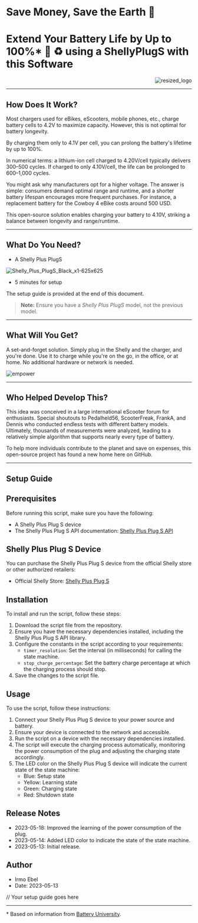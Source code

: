 
# Save Money, Save the Earth 🍃 
# Extend Your Battery Life by Up to 100%* :battery: :recycle: using a ShellyPlugS with this Software 

<p align="right">
  <img src="https://github.com/irmo-de/ShellyBatteryLifeExtender/assets/20524312/5abd73a5-41c0-4470-81d6-3ed875d6d0f7" alt="resized_logo"/>
</p>

---

## How Does It Work?




Most chargers used for eBikes, eScooters, mobile phones, etc., charge battery cells to 4.2V to maximize capacity. However, this is not optimal for battery longevity.

By charging them only to 4.1V per cell, you can prolong the battery's lifetime by up to 100%.

In numerical terms: a lithium-ion cell charged to 4.20V/cell typically delivers 300–500 cycles. If charged to only 4.10V/cell, the life can be prolonged to 600–1,000 cycles.

You might ask why manufacturers opt for a higher voltage. The answer is simple: consumers demand optimal range and runtime, and a shorter battery lifespan encourages more frequent purchases. For instance, a replacement battery for the Cowboy 4 eBike costs around 500 USD.

This open-source solution enables charging your battery to 4.10V, striking a balance between longevity and range/runtime.



---

## What Do You Need?

- A Shelly Plus PlugS

![Shelly_Plus_PlugS_Black_x1-625x625](https://github.com/irmo-de/GeneralBatteryLifeExtender/assets/20524312/8166f0a0-be0f-485d-9c9f-47a095cf5434)

- 5 minutes for setup

The setup guide is provided at the end of this document.

> **Note:** Ensure you have a *Shelly Plus PlugS* model, not the previous model.

---

## What Will You Get?

A set-and-forget solution. Simply plug in the Shelly and the charger, and you're done. Use it to charge while you're on the go, in the office, or at home. No additional hardware or network is needed.

![empower](https://github.com/irmo-de/GeneralBatteryLifeExtender/assets/20524312/42ec0b2e-1e8c-4a51-94be-d0b3d1f98822)


---

## Who Helped Develop This?

This idea was conceived in a large international eScooter forum for enthusiasts. Special shoutouts to Pedalheld56, ScooterFreak, FrankA, and Dennis who conducted endless tests with different battery models. Ultimately, thousands of measurements were analyzed, leading to a relatively simple algorithm that supports nearly every type of battery.

To help more individuals contribute to the planet and save on expenses, this open-source project has found a new home here on GitHub.

---

## Setup Guide

## Prerequisites

Before running this script, make sure you have the following:

- A Shelly Plus Plug S device
- The Shelly Plus Plug S API documentation: [Shelly Plus Plug S API](https://shelly-api-docs.shelly.cloud/#shelly-plug-s)

## Shelly Plus Plug S Device

You can purchase the Shelly Plus Plug S device from the official Shelly store or other authorized retailers:

  - Official Shelly Store: [Shelly Plus Plug S](https://www.shelly.cloud/en/products/shop/shelly-plus-plug-s)


## Installation

To install and run the script, follow these steps:

1. Download the script file from the repository.
2. Ensure you have the necessary dependencies installed, including the Shelly Plus Plug S API library.
3. Configure the constants in the script according to your requirements:
   - `timer_resolution`: Set the interval (in milliseconds) for calling the state machine.
   - `stop_charge_percentage`: Set the battery charge percentage at which the charging process should stop.
4. Save the changes to the script file.

## Usage

To use the script, follow these instructions:

1. Connect your Shelly Plus Plug S device to your power source and battery.
2. Ensure your device is connected to the network and accessible.
3. Run the script on a device with the necessary dependencies installed.
4. The script will execute the charging process automatically, monitoring the power consumption of the plug and adjusting the charging state accordingly.
5. The LED color on the Shelly Plus Plug S device will indicate the current state of the state machine:
   - Blue: Setup state
   - Yellow: Learning state
   - Green: Charging state
   - Red: Shutdown state

## Release Notes

- 2023-05-18: Improved the learning of the power consumption of the plug.
- 2023-05-14: Added LED color to indicate the state of the state machine.
- 2023-05-13: Initial release.

## Author

- Irmo Ebel
- Date: 2023-05-13


// Your setup guide goes here

---

\* Based on information from [Battery University](https://batteryuniversity.com/article/bu-808-how-to-prolong-lithium-based-batteries#:~:text=If%20charged%20to%20only%204.10,the%20capacity%20the%20battery%20stores).

